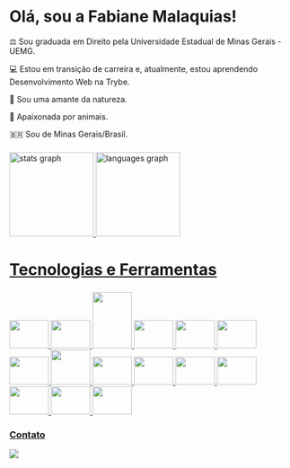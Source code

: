 <h1 align="left">Olá, sou a Fabiane Malaquias!</h1>

⚖️ Sou graduada em Direito pela Universidade Estadual de Minas Gerais - UEMG.

💻 Estou em transição de carreira e, atualmente, estou aprendendo Desenvolvimento Web na Trybe.

🌱 Sou uma amante da natureza.

🐶 Apaixonada por animais.

🇧🇷 Sou de Minas Gerais/Brasil.     

###
<div align="left">
<a href="https://github.com/famalaquias"> <img height="150em" alt="stats graph" src="https://github-readme-stats.vercel.app/api?username=famalaquias&show_icons=true&theme=dracula&include_all_commits=true&count_private=true"/> <a href="https://github.com/famalaquias"><img height="150em" alt="languages graph" src="https://github-readme-stats.vercel.app/api/top-langs/?username=famalaquias&layout=compact&langs_count=7&theme=dracula"/>
</div>

###
<h1 align="left">Tecnologias e Ferramentas</h1>

###
<div align="left">          
<img src="https://cdn.jsdelivr.net/gh/devicons/devicon/icons/git/git-original.svg" width="70" height="50"/> 
<img src="https://cdn.jsdelivr.net/gh/devicons/devicon/icons/github/github-original.svg" width="70" height="50"/> 
<img src="https://cdn.jsdelivr.net/gh/devicons/devicon/icons/linux/linux-original.svg" width="70" height="100"/> 
<img src="https://cdn.jsdelivr.net/gh/devicons/devicon/icons/html5/html5-original.svg" width="70" height="50"/> 
<img src="https://cdn.jsdelivr.net/gh/devicons/devicon/icons/css3/css3-original.svg" width="70" height="50"/> 
<img src="https://cdn.jsdelivr.net/gh/devicons/devicon/icons/javascript/javascript-original.svg" width="70" height="50"/> 
<img src="https://cdn.jsdelivr.net/gh/devicons/devicon/icons/react/react-original.svg" width="70" height="50"/> 
<img src="https://cdn.jsdelivr.net/gh/devicons/devicon/icons/redux/redux-original.svg" width="70" height="62"/> 
<img src="https://cdn.jsdelivr.net/gh/devicons/devicon/icons/jest/jest-plain.svg" width="70" height="50"/> 
<img src="https://cdn.jsdelivr.net/gh/devicons/devicon/icons/docker/docker-original.svg" width="70" height="50"/> 
<img src="https://cdn.jsdelivr.net/gh/devicons/devicon/icons/mysql/mysql-original.svg" width="70" height="50"/> 
<img src="https://cdn.jsdelivr.net/gh/devicons/devicon/icons/nodejs/nodejs-original.svg" width="70" height="50"/> 
<img src="https://cdn.jsdelivr.net/gh/devicons/devicon/icons/express/express-original.svg" width="70" height="50"/>
<img src="https://cdn.jsdelivr.net/gh/devicons/devicon/icons/mocha/mocha-plain.svg" width="70" height="50"/>
<img src="https://cdn.jsdelivr.net/gh/devicons/devicon/icons/sequelize/sequelize-original.svg" width="70" height="50"/>
</div>
            
      
###  Contato
<a href="https://www.linkedin.com/in/fabiane-malaquias-00287a228/" target="_blank"><img src="https://img.shields.io/badge/-LinkedIn-%230077B5?style=for-the-badge&logo=linkedin&logoColor=white" target="_blank"></a>
